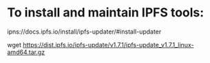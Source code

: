 # To install and maintain IPFS tools:

ipns://docs.ipfs.io/install/ipfs-updater/#install-updater

wget https://dist.ipfs.io/ipfs-update/v1.7.1/ipfs-update_v1.7.1_linux-amd64.tar.gz
